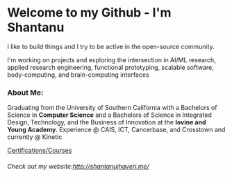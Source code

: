 # Welcome to my Github - I'm Shantanu
I like to build things and I try to be active in the open-source community. 

I'm working on projects and exploring the intersection in AI/ML research, applied research engineering, functional prototyping, scalable software, body-computing, and brain-computing interfaces <br>

### About Me:
Graduating from the University of Southern California with a Bachelors of Science in __Computer Science__ and a Bachelors of Science in Integrated Design, Technology, and the Business of Innovation at the __Iovine and Young Academy__. Experience @ CAIS, ICT, Cancerbase, and Crosstown and currently @ Kinetic

[Certifications/Courses](https://github.com/ShantanuJhaveri/certifications)

###### Check out my website:http://shantanujhaveri.me/
